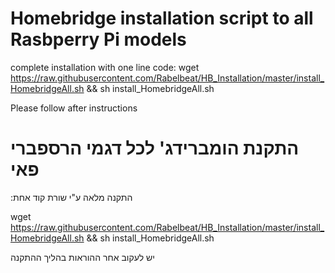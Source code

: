 # Homebridge installation script to all Rasbperry Pi models
complete installation with one line code:
wget https://raw.githubusercontent.com/Rabelbeat/HB_Installation/master/install_HomebridgeAll.sh && sh install_HomebridgeAll.sh

Please follow after instructions

# התקנת הומברידג' לכל דגמי הרספברי פאי
:התקנה מלאה ע"י שורת קוד אחת

wget https://raw.githubusercontent.com/Rabelbeat/HB_Installation/master/install_HomebridgeAll.sh && sh install_HomebridgeAll.sh

יש לעקוב אחר ההוראות בהליך ההתקנה

